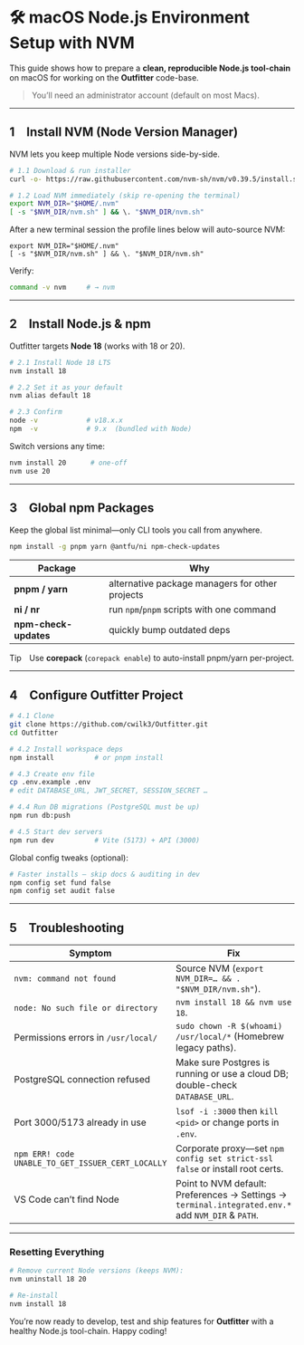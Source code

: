 # 🛠 macOS Node.js Environment Setup with **NVM**

This guide shows how to prepare a **clean, reproducible Node.js tool-chain** on macOS for working on the **Outfitter** code-base.

> You’ll need an administrator account (default on most Macs).

---

## 1 Install NVM (Node Version Manager)

NVM lets you keep multiple Node versions side-by-side.

```bash
# 1.1 Download & run installer
curl -o- https://raw.githubusercontent.com/nvm-sh/nvm/v0.39.5/install.sh | bash

# 1.2 Load NVM immediately (skip re-opening the terminal)
export NVM_DIR="$HOME/.nvm"
[ -s "$NVM_DIR/nvm.sh" ] && \. "$NVM_DIR/nvm.sh"
```

After a new terminal session the profile lines below will auto-source NVM:

```
export NVM_DIR="$HOME/.nvm"
[ -s "$NVM_DIR/nvm.sh" ] && \. "$NVM_DIR/nvm.sh"
```

Verify:

```bash
command -v nvm     # → nvm
```

---

## 2 Install Node.js & npm

Outfitter targets **Node 18** (works with 18 or 20).

```bash
# 2.1 Install Node 18 LTS
nvm install 18

# 2.2 Set it as your default
nvm alias default 18

# 2.3 Confirm
node -v            # v18.x.x
npm  -v            # 9.x  (bundled with Node)
```

Switch versions any time:

```bash
nvm install 20      # one-off
nvm use 20
```

---

## 3 Global npm Packages

Keep the global list minimal—only CLI tools you call from anywhere.

```bash
npm install -g pnpm yarn @antfu/ni npm-check-updates
```

| Package | Why |
|---------|-----|
| **pnpm / yarn** | alternative package managers for other projects |
| **ni / nr**    | run `npm`/`pnpm` scripts with one command |
| **npm-check-updates** | quickly bump outdated deps |

Tip Use **corepack** (`corepack enable`) to auto-install pnpm/yarn per-project.

---

## 4 Configure Outfitter Project

```bash
# 4.1 Clone
git clone https://github.com/cwilk3/Outfitter.git
cd Outfitter

# 4.2 Install workspace deps
npm install          # or pnpm install

# 4.3 Create env file
cp .env.example .env
# edit DATABASE_URL, JWT_SECRET, SESSION_SECRET …

# 4.4 Run DB migrations (PostgreSQL must be up)
npm run db:push

# 4.5 Start dev servers
npm run dev          # Vite (5173) + API (3000)
```

Global config tweaks (optional):

```bash
# Faster installs – skip docs & auditing in dev
npm config set fund false
npm config set audit false
```

---

## 5 Troubleshooting

| Symptom | Fix |
|---------|-----|
| `nvm: command not found` | Source NVM (`export NVM_DIR=… && . "$NVM_DIR/nvm.sh"`). |
| `node: No such file or directory` | `nvm install 18 && nvm use 18`. |
| Permissions errors in `/usr/local/` | `sudo chown -R $(whoami) /usr/local/*` (Homebrew legacy paths). |
| PostgreSQL connection refused | Make sure Postgres is running or use a cloud DB; double-check `DATABASE_URL`. |
| Port 3000/5173 already in use | `lsof -i :3000` then `kill <pid>` or change ports in `.env`. |
| `npm ERR! code UNABLE_TO_GET_ISSUER_CERT_LOCALLY` | Corporate proxy—set `npm config set strict-ssl false` or install root certs. |
| VS Code can’t find Node | Point to NVM default: Preferences → Settings → `terminal.integrated.env.*` add `NVM_DIR` & `PATH`. |

---

### Resetting Everything

```bash
# Remove current Node versions (keeps NVM):
nvm uninstall 18 20

# Re-install
nvm install 18
```

You’re now ready to develop, test and ship features for **Outfitter** with a healthy Node.js tool-chain. Happy coding!
